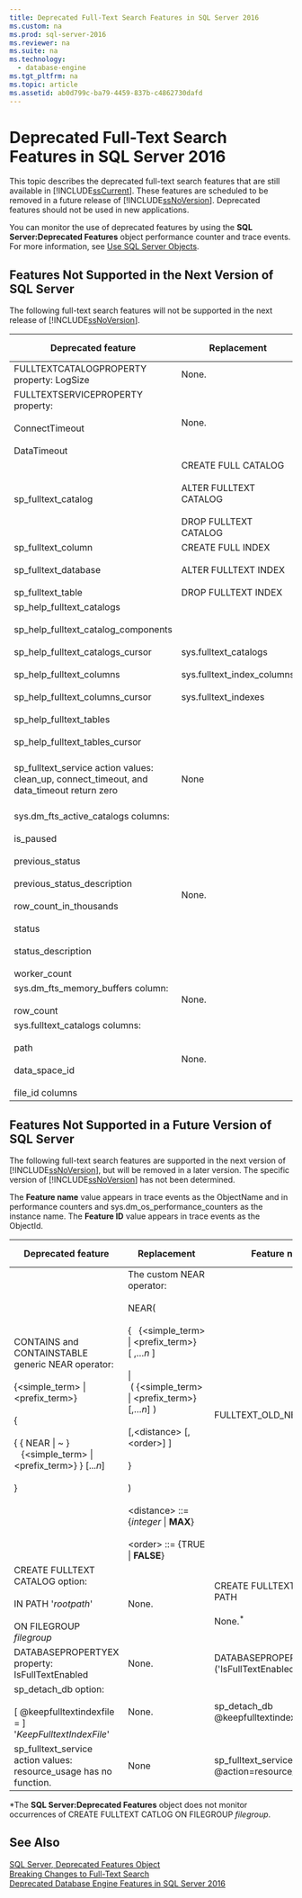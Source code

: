 ```yaml
---
title: Deprecated Full-Text Search Features in SQL Server 2016
ms.custom: na
ms.prod: sql-server-2016
ms.reviewer: na
ms.suite: na
ms.technology: 
  - database-engine
ms.tgt_pltfrm: na
ms.topic: article
ms.assetid: ab0d799c-ba79-4459-837b-c4862730dafd
---
```

# Deprecated Full-Text Search Features in SQL Server 2016
  This topic describes the deprecated full\-text search features that are still available in [!INCLUDE[ssCurrent](../../Token/Other/ssCurrent_md.md)]. These features are scheduled to be removed in a future release of [!INCLUDE[ssNoVersion](../../Token/Other/ssNoVersion_md.md)]. Deprecated features should not be used in new applications.  
  
 You can monitor the use of deprecated features by using the **SQL Server:Deprecated Features** object performance counter and trace events. For more information, see [Use SQL Server Objects](../../Topics/TopicNameNotContainA/Use-SQL-Server-Objects.md).  
  
## Features Not Supported in the Next Version of SQL Server  
 The following full\-text search features will not be supported in the next release of [!INCLUDE[ssNoVersion](../../Token/Other/ssNoVersion_md.md)].  
  
|Deprecated feature|Replacement|Feature name|Feature ID|  
|------------------------|-----------------|------------------|----------------|  
|FULLTEXTCATALOGPROPERTY property: LogSize|None.|FULLTEXTCATALOGPROPERTY**\('LogSize'\)**|211|  
|FULLTEXTSERVICEPROPERTY property:<br /><br /> ConnectTimeout<br /><br /> DataTimeout|None.|FULLTEXTSERVICEPROPERTY**\('ConnectTimeout'\)**<br /><br /> FULLTEXTSERVICEPROPERTY**\('DataTimeout'**\)|210<br /><br /> 209|  
|sp\_fulltext\_catalog|CREATE FULL CATALOG<br /><br /> ALTER FULLTEXT CATALOG<br /><br /> DROP FULLTEXT CATALOG|sp\_fulltext\_catalog|84|  
|sp\_fulltext\_column<br /><br /> sp\_fulltext\_database<br /><br /> sp\_fulltext\_table|CREATE FULL INDEX<br /><br /> ALTER FULLTEXT INDEX<br /><br /> DROP FULLTEXT INDEX|sp\_fulltext\_column<br /><br /> sp\_fulltext\_database<br /><br /> sp\_fulltext\_table|86<br /><br /> 87<br /><br /> 85|  
|sp\_help\_fulltext\_catalogs<br /><br /> sp\_help\_fulltext\_catalog\_components<br /><br /> sp\_help\_fulltext\_catalogs\_cursor<br /><br /> sp\_help\_fulltext\_columns<br /><br /> sp\_help\_fulltext\_columns\_cursor<br /><br /> sp\_help\_fulltext\_tables<br /><br /> sp\_help\_fulltext\_tables\_cursor|sys.fulltext\_catalogs<br /><br /> sys.fulltext\_index\_columns<br /><br /> sys.fulltext\_indexes|sp\_help\_fulltext\_catalogs<br /><br /> sp\_help\_fulltext\_catalog\_components<br /><br /> sp\_help\_fulltext\_catalogs\_cursor<br /><br /> sp\_help\_fulltext\_columns<br /><br /> sp\_help\_fulltext\_columns\_cursor<br /><br /> sp\_help\_fulltext\_table<br /><br /> sp\_help\_fulltext\_tables\_cursor|88<br /><br /> 203<br /><br /> 90<br /><br /> 92<br /><br /> 93<br /><br /> 91<br /><br /> 89|  
|sp\_fulltext\_service action values: clean\_up, connect\_timeout, and data\_timeout return zero|None|sp\_fulltext\_service @action\=clean\_up<br /><br /> sp\_fulltext\_service @action\=connect\_timeout<br /><br /> sp\_fulltext\_service @action\=data\_timeout|116<br /><br /> 117<br /><br /> 118|  
|sys.dm\_fts\_active\_catalogs columns:<br /><br /> is\_paused<br /><br /> previous\_status<br /><br /> previous\_status\_description<br /><br /> row\_count\_in\_thousands<br /><br /> status<br /><br /> status\_description<br /><br /> worker\_count|None.|dm\_fts\_active\_catalogs.is\_paused<br /><br /> dm\_fts\_active\_catalogs.previous\_status<br /><br /> dm\_fts\_active\_catalogs.previous\_status\_description<br /><br /> dm\_fts\_active\_catalogs.row\_count\_in\_thousands<br /><br /> dm\_fts\_active\_catalogs.status<br /><br /> dm\_fts\_active\_catalogs.status\_description<br /><br /> dm\_fts\_active\_catalogs.worker\_count|218<br /><br /> 221<br /><br /> 222<br /><br /> 224<br /><br /> 219<br /><br /> 220<br /><br /> 223|  
|sys.dm\_fts\_memory\_buffers column:<br /><br /> row\_count|None.|dm\_fts\_memory\_buffers.row\_count|225|  
|sys.fulltext\_catalogs columns:<br /><br /> path<br /><br /> data\_space\_id<br /><br /> file\_id columns|None.|fulltext\_catalogs.path<br /><br /> fulltext\_catalogs.data\_space\_id<br /><br /> fulltext\_catalogs.file\_id|215<br /><br /> 216<br /><br /> 217|  
  
## Features Not Supported in a Future Version of SQL Server  
 The following full\-text search features are supported in the next version of [!INCLUDE[ssNoVersion](../../Token/Other/ssNoVersion_md.md)], but will be removed in a later version. The specific version of [!INCLUDE[ssNoVersion](../../Token/Other/ssNoVersion_md.md)] has not been determined.  
  
 The **Feature name** value appears in trace events as the ObjectName and in performance counters and sys.dm\_os\_performance\_counters as the instance name. The **Feature ID** value appears in trace events as the ObjectId.  
  
|Deprecated feature|Replacement|Feature name|Feature ID|  
|------------------------|-----------------|------------------|----------------|  
|CONTAINS and CONTAINSTABLE generic NEAR operator:<br /><br /> {\<simple\_term\> &#124; \<prefix\_term\>}<br /><br /> {<br /><br /> { { NEAR &#124; ~ }    {\<simple\_term\> &#124; \<prefix\_term\>} } \[...*n*\]<br /><br /> }|The custom NEAR operator:<br /><br /> NEAR\(<br /><br /> {   {\<simple\_term\> &#124; \<prefix\_term\>} \[ ,…*n* \]<br /><br /> &#124; \( {\<simple\_term\> &#124; \<prefix\_term\>} \[,…*n*\] \)<br /><br /> \[,\<distance\> \[,\<order\>\] \]<br /><br /> }<br /><br /> \)<br /><br /> \<distance\> ::\= {*integer* &#124; **MAX**}<br /><br /> \<order\> ::\= {TRUE &#124; **FALSE**}|FULLTEXT\_OLD\_NEAR\_SYNTAX|247|  
|CREATE FULLTEXT CATALOG option:<br /><br /> IN PATH '*rootpath*'<br /><br /> ON FILEGROUP *filegroup*|None.|CREATE FULLTEXT CATLOG IN PATH<br /><br /> None.<sup>*</sup>|237<br /><br /> None.\*|  
|DATABASEPROPERTYEX property: IsFullTextEnabled|None.|DATABASEPROPERTYEX**\('IsFullTextEnabled'\)**|202|  
|sp\_detach\_db option:<br /><br /> \[ @keepfulltextindexfile \= \] '*KeepFulltextIndexFile*'|None.|sp\_detach\_db @keepfulltextindexfile|226|  
|sp\_fulltext\_service action values: resource\_usage has no function.|None|sp\_fulltext\_service @action\=resource\_usage|200|  
  
 \*The **SQL Server:Deprecated Features** object does not monitor occurrences of CREATE FULLTEXT CATLOG ON FILEGROUP *filegroup*.  
  
## See Also  
 [SQL Server, Deprecated Features Object](../../Topics/TopicNameNotContainA/SQL-Server,-Deprecated-Features-Object.md)   
 [Breaking Changes to Full-Text Search](../../Topics/TopicNameNotContainA/Breaking-Changes-to-Full-Text-Search.md)   
 [Deprecated Database Engine Features in SQL Server 2016](../../Topics/TopicNameNotContainA/Deprecated-Database-Engine-Features-in-SQL-Server-2016.md)  
  
  